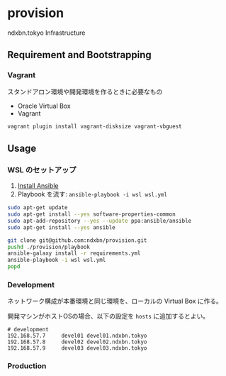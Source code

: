 # provision

ndxbn.tokyo Infrastructure

## Requirement and Bootstrapping

### Vagrant

スタンドアロン環境や開発環境を作るときに必要なもの

- Oracle Virtual Box
- Vagrant

```bash
vagrant plugin install vagrant-disksize vagrant-vbguest
``` 

## Usage

### WSL のセットアップ

1. [Install Ansible](https://docs.ansible.com/ansible/latest/installation_guide/intro_installation.html)
1. Playbook を流す: `ansible-playbook -i wsl wsl.yml`

```bash
sudo apt-get update
sudo apt-get install --yes software-properties-common
sudo apt-add-repository --yes --update ppa:ansible/ansible
sudo apt-get install --yes ansible

git clone git@github.com:ndxbn/provision.git
pushd ./provision/playbook
ansible-galaxy install -r requirements.yml
ansible-playbook -i wsl wsl.yml
popd
```

### Development

ネットワーク構成が本番環境と同じ環境を、ローカルの Virtual Box に作る。

開発マシンがホストOSの場合、以下の設定を `hosts` に追加するとよい。

```text
# development
192.168.57.7     devel01 devel01.ndxbn.tokyo 
192.168.57.8     devel02 devel02.ndxbn.tokyo
192.168.57.9     devel03 devel03.ndxbn.tokyo
```

### Production
